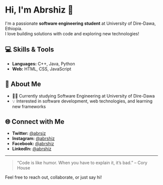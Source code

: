 
# Hi, I'm Abrshiz 👋

I'm a passionate **software engineering student** at University of Dire-Dawa, Ethiopia.  
I love building solutions with code and exploring new technologies!

## 💻 Skills & Tools
- **Languages:** C++, Java, Python
- **Web:** HTML, CSS, JavaScript

## 🚀 About Me
- 👨‍🎓 Currently studying Software Engineering at University of Dire-Dawa
- 💡 Interested in software development, web technologies, and learning new frameworks

## 🌐 Connect with Me
- **Twitter:** [@abrsiz](https://twitter.com/abrsiz)
- **Instagram:** [@abrshiz](https://instagram.com/abrshiz)
- **Facebook:** [@abrshiz](https://facebook.com/abrshiz)
- **LinkedIn:** [@abrshiz](https://linkedin.com/in/abrshiz)

---

> “Code is like humor. When you have to explain it, it’s bad.” – Cory House

Feel free to reach out, collaborate, or just say hi!
